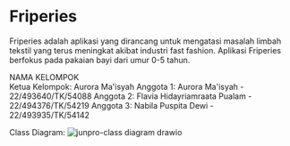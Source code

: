 # Friperies
Friperies adalah aplikasi yang dirancang untuk mengatasi masalah limbah tekstil yang terus meningkat akibat industri fast fashion. Aplikasi Friperies berfokus pada pakaian bayi dari umur 0-5 tahun.

NAMA KELOMPOK  
Ketua Kelompok: Aurora Ma'isyah
Anggota 1: Aurora Ma'isyah - 22/493640/TK/54088
Anggota 2: Flavia Hidayriamraata Pualam - 22/494376/TK/54219
Anggota 3: Nabila Puspita Dewi - 22/493935/TK/54142

Class Diagram:
![junpro-class diagram drawio](https://github.com/user-attachments/assets/52937849-85d7-402f-8298-10bd717cebe2)
